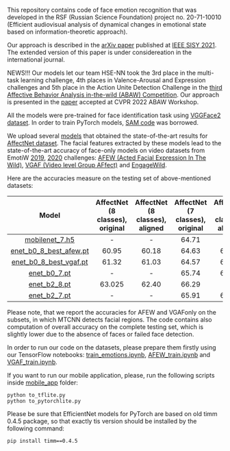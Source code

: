 This repository contains code of face emotion recognition that was developed in the RSF (Russian Science Foundation) project no. 20-71-10010 (Efficient audiovisual analysis of dynamical changes in emotional state based on information-theoretic approach).

Our approach is described in the [arXiv paper](https://arxiv.org/abs/2103.17107) published at [IEEE SISY 2021](https://ieeexplore.ieee.org/document/9582508). The extended version of this paper is under considereation in the international journal.

NEWS!!! Our models let our team HSE-NN took the 3rd place in the multi-task learning challenge, 4th places in Valence-Arousal and Expression challenges and 5th place in the Action Unite Detection Challenge in the [third Affective Behavior Analysis in-the-wild (ABAW) Competition](https://ibug.doc.ic.ac.uk/resources/cvpr-2022-3rd-abaw/). Our approach is presented in the [paper](https://arxiv.org/abs/2203.13436) accepted at CVPR 2022 ABAW Workshop.

All the models were pre-trained for face identification task using [VGGFace2 dataset](https://github.com/ox-vgg/vgg_face2). In order to train PyTorch models, [SAM code](https://github.com/davda54/sam) was borrowed.

We upload several [models](models/affectnet_emotions) that obtained the state-of-the-art results for [AffectNet dataset](http://mohammadmahoor.com/affectnet/). The facial features extracted by these models lead to the state-of-the-art accuracy of face-only models on video datasets from EmotiW [2019](https://sites.google.com/view/emotiw2019), [2020](https://sites.google.com/view/emotiw2020) challenges: [AFEW (Acted Facial Expression In The Wild)](https://cs.anu.edu.au/few/AFEW.html), [VGAF (Video level Group AFfect)](https://ieeexplore.ieee.org/document/8925231) and [EngageWild](https://ieeexplore.ieee.org/document/8615851).

Here are the accuracies measure on the testing set of above-mentioned datasets:

| Model | AffectNet (8 classes), original | AffectNet (8 classes), aligned  | AffectNet (7 classes), original   | AffectNet (7 classes), aligned   | AFEW  | VGAF  |
| :---:   | :-: | :-:  | :-: | :-: | :-: | :-: |
| [mobilenet_7.h5](models/affectnet_emotions/mobilenet_7.h5) | -  |  -  | 64.71   |  -  | 55.35 | 68.92  |
| [enet_b0_8_best_afew.pt](models/affectnet_emotions/enet_b0_8_best_afew.pt) | 60.95  | 60.18  | 64.63  | 64.54   | 59.89  | 66.80  |
| [enet_b0_8_best_vgaf.pt](models/affectnet_emotions/enet_b0_8_best_vgaf.pt) | 61.32   | 61.03  | 64.57   | 64.89   | 55.14  | 68.29  |
| [enet_b0_7.pt](models/affectnet_emotions/enet_b0_7.pt) | -    | - | 65.74   | 65.74   | 56.99  | 65.18  |
| [enet_b2_8.pt](models/affectnet_emotions/enet_b2_8.pt) | 63.025  | 62.40  | 66.29 | -   | 57.78  | 70.23  |
| [enet_b2_7.pt](models/affectnet_emotions/enet_b2_7.pt) | -    | - | 65.91   | 66.34   | 59.63  | 69.84  |

Please note, that we report the accuracies for AFEW and VGAFonly on the subsets, in which MTCNN detects facial regions. The code contains also computation of overall accuracy on the complete testing set, which is slightly lower due to the absence of faces or failed face detection.

In order to run our code on the datasets, please prepare them firstly using our TensorFlow notebooks: [train_emotions.ipynb](src/train_emotions.ipynb), [AFEW_train.ipynb](src/AFEW_train.ipynb) and [VGAF_train.ipynb](src/VGAF_train.ipynb).

If you want to run our mobile application, please, run the following scripts inside [mobile_app](mobile_app) folder:
```
python to_tflite.py
python to_pytorchlite.py
```

Please be sure that EfficientNet models for PyTorch are based on old timm 0.4.5 package, so that exactly tis version should be installed by the following command:
```
pip install timm==0.4.5
```
